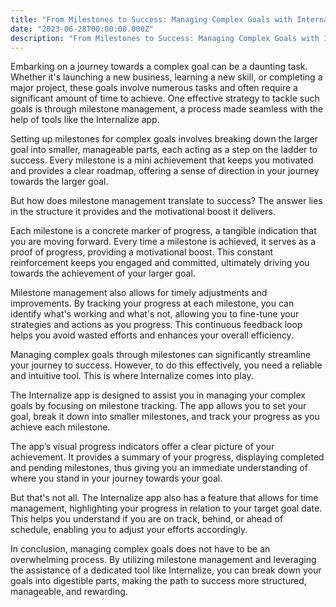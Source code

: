 ```yaml
---
title: "From Milestones to Success: Managing Complex Goals with Internalize"
date: "2023-06-28T00:00:00.000Z"
description: "From Milestones to Success: Managing Complex Goals with Internalize"
---
```


Embarking on a journey towards a complex goal can be a daunting task. Whether it's launching a new business, learning a new skill, or completing a major project, these goals involve numerous tasks and often require a significant amount of time to achieve. One effective strategy to tackle such goals is through milestone management, a process made seamless with the help of tools like the Internalize app.

Setting up milestones for complex goals involves breaking down the larger goal into smaller, manageable parts, each acting as a step on the ladder to success. Every milestone is a mini achievement that keeps you motivated and provides a clear roadmap, offering a sense of direction in your journey towards the larger goal.

But how does milestone management translate to success? The answer lies in the structure it provides and the motivational boost it delivers.

Each milestone is a concrete marker of progress, a tangible indication that you are moving forward. Every time a milestone is achieved, it serves as a proof of progress, providing a motivational boost. This constant reinforcement keeps you engaged and committed, ultimately driving you towards the achievement of your larger goal.

Milestone management also allows for timely adjustments and improvements. By tracking your progress at each milestone, you can identify what's working and what's not, allowing you to fine-tune your strategies and actions as you progress. This continuous feedback loop helps you avoid wasted efforts and enhances your overall efficiency.

Managing complex goals through milestones can significantly streamline your journey to success. However, to do this effectively, you need a reliable and intuitive tool. This is where Internalize comes into play.

The Internalize app is designed to assist you in managing your complex goals by focusing on milestone tracking. The app allows you to set your goal, break it down into smaller milestones, and track your progress as you achieve each milestone.

The app’s visual progress indicators offer a clear picture of your achievement. It provides a summary of your progress, displaying completed and pending milestones, thus giving you an immediate understanding of where you stand in your journey towards your goal.

But that's not all. The Internalize app also has a feature that allows for time management, highlighting your progress in relation to your target goal date. This helps you understand if you are on track, behind, or ahead of schedule, enabling you to adjust your efforts accordingly.

In conclusion, managing complex goals does not have to be an overwhelming process. By utilizing milestone management and leveraging the assistance of a dedicated tool like Internalize, you can break down your goals into digestible parts, making the path to success more structured, manageable, and rewarding.
